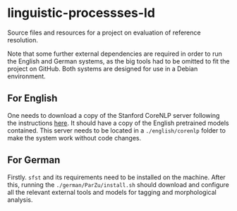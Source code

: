 # linguistic-processses-ld
Source files and resources for a project on evaluation of reference resolution.

Note that some further external dependencies are required in order to run the English and German systems, as the big tools had to be omitted to fit the project on GitHub. Both systems are designed for use in a Debian environment.

## For English

One needs to download a copy of the Stanford CoreNLP server following the instructions [here](https://stanfordnlp.github.io/CoreNLP/download.html). It should have a copy of the English pretrained models contained. This server needs to be located in a `./english/corenlp` folder to make the system work without code changes.

## For German

Firstly. `sfst` and its requirements need to be installed on the machine. After this, running the `./german/ParZu/install.sh` should download and configure all the relevant external tools and models for tagging and morphological analysis.
